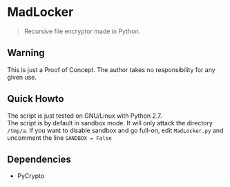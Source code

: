 # MadLocker
> Recursive file encryptor made in Python.

## Warning
This is just a Proof of Concept. The author takes no responsibility for any given use.

## Quick Howto
The script is just tested on GNU/Linux with Python 2.7.<br>
The script is by default in sandbox mode. It will only attack the directory ```/tmp/a```. If you want to disable sandbox and go full-on, edit ```MadLocker.py``` and uncomment the line ```SANDBOX = False```

## Dependencies
- PyCrypto
